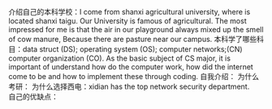 介绍自己的本科学校：I come from shanxi  agricultural university, where is located shanxi taigu. Our University is famous of agricultural. The most impressed for me is that  the air in our playground always mixed up the smell of cow manure, Because there are pasture near our campus.
本科学了哪些科目：data struct (DS); operating system (OS); computer networks;(CN) computer organization (CO). As the basic subject of CS major, it is important of understand how do the computer work, how did the internet come to be and how to implement these through coding.
自我介绍：
为什么考研：
为什么选择西电：xidian has  the top network security department.  
自己的优缺点：